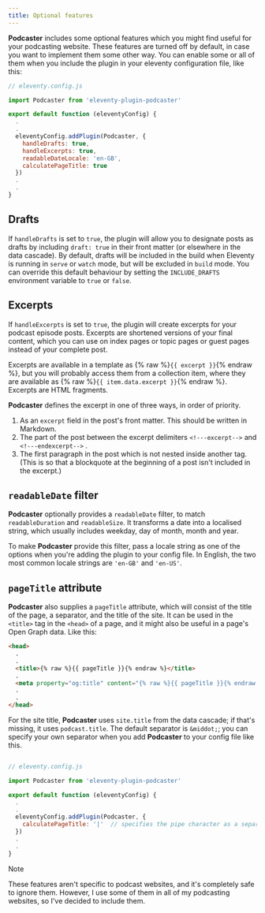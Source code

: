 ```yaml
---
title: Optional features
---
```

**Podcaster** includes some optional features which you might find useful for your podcasting website. These features are turned off by default, in case you want to implement them some other way. You can enable some or all of them when you include the plugin in your eleventy configuration file, like this:

```js
// eleventy.config.js

import Podcaster from 'eleventy-plugin-podcaster'

export default function (eleventyConfig) {
  .
  .
  eleventyConfig.addPlugin(Podcaster, {
    handleDrafts: true,
    handleExcerpts: true,
    readableDateLocale: 'en-GB',
    calculatePageTitle: true
  })
  .
  .
}
```

## Drafts

If `handleDrafts` is set to `true`, the plugin will allow you to designate posts as drafts by including `draft: true` in their front matter (or elsewhere in the data cascade). By default, drafts will be included in the build when Eleventy is running in `serve` or `watch` mode, but will be excluded in `build` mode. You can override this default behaviour by setting the `INCLUDE_DRAFTS` environment variable to `true` or `false`.

## Excerpts

If `handleExcerpts` is set to `true`, the plugin will create excerpts for your podcast episode posts. Excerpts are shortened versions of your final content, which you can use on index pages or topic pages or guest pages instead of your complete post.

Excerpts are available in a template as {% raw %}`{{ excerpt }}`{% endraw %}, but you will probably access them from a collection item, where they are available as {% raw %}`{{ item.data.excerpt }}`{% endraw %}. Excerpts are HTML fragments.

**Podcaster** defines the excerpt in one of three ways, in order of priority.

1. As an `excerpt` field in the post's front matter. This should be written in Markdown.
2. The part of the post between the excerpt delimiters `<!---excerpt-->` and `<!---endexcerpt-->` .
3. The first paragraph in the post which is not nested inside another tag. (This is so that a blockquote at the beginning of a post isn't included in the excerpt.)

## `readableDate` filter

**Podcaster** optionally provides a `readableDate` filter, to match `readableDuration` and `readableSize`. It transforms a date into a localised string, which usually includes weekday, day of month, month and year.

To make **Podcaster** provide this filter, pass a locale string as one of the options when you're adding the plugin to your config file. In English, the two most common locale strings are `'en-GB'` and `'en-US'`.

## `pageTitle` attribute

**Podcaster** also supplies a `pageTitle` attribute, which will consist of the title of the page, a separator, and the title of the site. It can be used in the `<title>` tag in the `<head>` of a page, and it might also be useful in a page's Open Graph data. Like this:

```html
<head>
  .
  .
  <title>{% raw %}{{ pageTitle }}{% endraw %}</title>
  .
  <meta property="og:title" content="{% raw %}{{ pageTitle }}{% endraw %}">
  .
  .
</head>
```

For the site title, **Podcaster** uses `site.title` from the data cascade; if that's missing, it uses `podcast.title`. The default separator is `&middot;`; you can specify your own separator when you add **Podcaster** to your config file like this.

```js

// eleventy.config.js

import Podcaster from 'eleventy-plugin-podcaster'

export default function (eleventyConfig) {
  .
  .
  eleventyConfig.addPlugin(Podcaster, {
    calculatePageTitle: '|'  // specifies the pipe character as a separator
  })
  .
  .
}
```

> [!Note]
> These features aren't specific to podcast websites, and it's completely safe to ignore them. However, I use some of them in all of my podcasting websites, so I've decided to include them.

